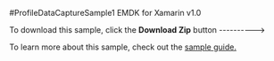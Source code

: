 #ProfileDataCaptureSample1
EMDK for Xamarin v1.0

To download this sample, click the **Download Zip** button  ---------->

To learn more about this sample, check out the [sample guide.](http://emdk.github.io/xamarin-docs/edge/#guide-sample-profile-datacapture)

